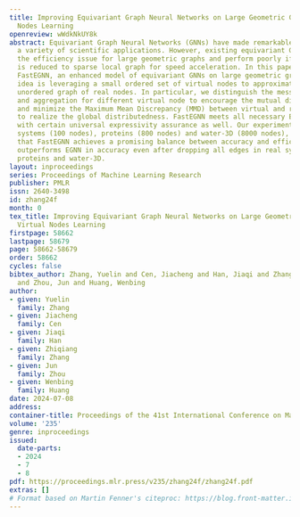 ```yaml
---
title: Improving Equivariant Graph Neural Networks on Large Geometric Graphs via Virtual
  Nodes Learning
openreview: wWdkNkUY8k
abstract: Equivariant Graph Neural Networks (GNNs) have made remarkable success in
  a variety of scientific applications. However, existing equivariant GNNs encounter
  the efficiency issue for large geometric graphs and perform poorly if the input
  is reduced to sparse local graph for speed acceleration. In this paper, we propose
  FastEGNN, an enhanced model of equivariant GNNs on large geometric graphs. The central
  idea is leveraging a small ordered set of virtual nodes to approximate the large
  unordered graph of real nodes. In particular, we distinguish the message passing
  and aggregation for different virtual node to encourage the mutual distinctiveness,
  and minimize the Maximum Mean Discrepancy (MMD) between virtual and real coordinates
  to realize the global distributedness. FastEGNN meets all necessary E(3) symmetries,
  with certain universal expressivity assurance as well. Our experiments on N-body
  systems (100 nodes), proteins (800 nodes) and water-3D (8000 nodes), demonstrate
  that FastEGNN achieves a promising balance between accuracy and efficiency, and
  outperforms EGNN in accuracy even after dropping all edges in real systems like
  proteins and water-3D.
layout: inproceedings
series: Proceedings of Machine Learning Research
publisher: PMLR
issn: 2640-3498
id: zhang24f
month: 0
tex_title: Improving Equivariant Graph Neural Networks on Large Geometric Graphs via
  Virtual Nodes Learning
firstpage: 58662
lastpage: 58679
page: 58662-58679
order: 58662
cycles: false
bibtex_author: Zhang, Yuelin and Cen, Jiacheng and Han, Jiaqi and Zhang, Zhiqiang
  and Zhou, Jun and Huang, Wenbing
author:
- given: Yuelin
  family: Zhang
- given: Jiacheng
  family: Cen
- given: Jiaqi
  family: Han
- given: Zhiqiang
  family: Zhang
- given: Jun
  family: Zhou
- given: Wenbing
  family: Huang
date: 2024-07-08
address:
container-title: Proceedings of the 41st International Conference on Machine Learning
volume: '235'
genre: inproceedings
issued:
  date-parts:
  - 2024
  - 7
  - 8
pdf: https://proceedings.mlr.press/v235/zhang24f/zhang24f.pdf
extras: []
# Format based on Martin Fenner's citeproc: https://blog.front-matter.io/posts/citeproc-yaml-for-bibliographies/
---
```


